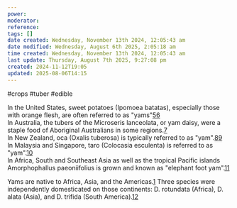 ```yaml
---
power: 
moderator: 
reference: 
tags: []
date created: Wednesday, November 13th 2024, 12:05:43 am
date modified: Wednesday, August 6th 2025, 2:05:18 am
time created: Wednesday, November 13th 2024, 12:05:43 am
last update: Thursday, August 7th 2025, 9:27:08 pm
created: 2024-11-12T19:05
updated: 2025-08-06T14:15
---
```

#crops #tuber #edible 

In the United States, sweet potatoes (Ipomoea batatas), especially those with orange flesh, are often referred to as "yams"[5](https://localhost/tiki-26.2/5)[6](https://localhost/tiki-26.2/6)  
In Australia, the tubers of the Microseris lanceolata, or yam daisy, were a staple food of Aboriginal Australians in some regions.[7](https://localhost/tiki-26.2/7)  
In New Zealand, oca (Oxalis tuberosa) is typically referred to as "yam".[8](https://localhost/tiki-26.2/8)[9](https://localhost/tiki-26.2/9)  
In Malaysia and Singapore, taro (Colocasia esculenta) is referred to as "yam".[10](https://localhost/tiki-26.2/10)  
In Africa, South and Southeast Asia as well as the tropical Pacific islands Amorphophallus paeoniifolius is grown and known as "elephant foot yam".[11](https://localhost/tiki-26.2/11)

Yams are native to Africa, Asia, and the Americas.[1](https://localhost/tiki-26.2/1) Three species were independently domesticated on those continents: D. rotundata (Africa), D. alata (Asia), and D. trifida (South America).[12](https://localhost/tiki-26.2/12)